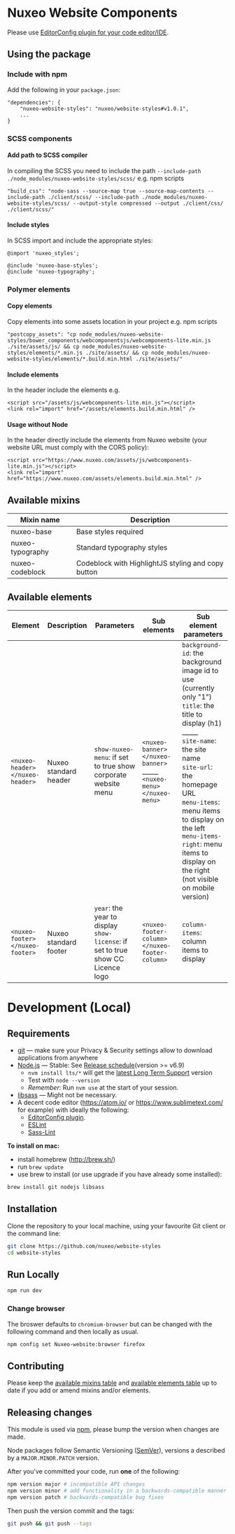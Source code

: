 # Nuxeo Website Components

Please use [EditorConfig plugin for your code editor/IDE](http://editorconfig.org/#download).

## Using the package
### Include with npm
Add the following in your `package.json`:
```
"dependencies": {
    "nuxeo-website-styles": "nuxeo/website-styles#v1.0.1",
    ...
}
```

### SCSS components
#### Add path to SCSS compiler
In compiling the SCSS you need to include the path `--include-path ./node_modules/nuxeo-website-styles/scss/`
e.g. npm scripts
```
"build_css": "node-sass --source-map true --source-map-contents --include-path ./client/scss/ --include-path ./node_modules/nuxeo-website-styles/scss/ --output-style compressed --output ./client/css/ ./client/scss/"
```

#### Include styles
In SCSS import and include the appropriate styles:
```
@import 'nuxeo_styles';

@include 'nuxeo-base-styles';
@include 'nuxeo-typography';
```

### Polymer elements
#### Copy elements
Copy elements into some assets location in your project
e.g. npm scripts
```
"postcopy_assets": "cp node_modules/nuxeo-website-styles/bower_components/webcomponentsjs/webcomponents-lite.min.js ./site/assets/js/ && cp node_modules/nuxeo-website-styles/elements/*.min.js ./site/assets/ && cp node_modules/nuxeo-website-styles/elements/*.build.min.html ./site/assets/"
```

#### Include elements
In the header include the elements
e.g.
```
<script src="/assets/js/webcomponents-lite.min.js"></script>
<link rel="import" href="/assets/elements.build.min.html" />
```

#### Usage without Node
In the header directly include the elements from Nuxeo website (your website URL must comply with the CORS policy):
```
<script src="https://www.nuxeo.com/assets/js/webcomponents-lite.min.js"></script>
<link rel="import" href="https://www.nuxeo.com/assets/elements.build.min.html" />
```

## Available mixins

Mixin name | Description
-----------|------------
nuxeo-base | Base styles required
nuxeo-typography | Standard typography styles
nuxeo-codeblock | Codeblock with HighlightJS styling and copy button

## Available elements
Element | Description | Parameters | Sub elements | Sub element parameters
-----------|------------|------------|------------|------------
`<nuxeo-header></nuxeo-header>` | Nuxeo standard header | `show-nuxeo-menu`: if set to true show corporate website menu | `<nuxeo-banner></nuxeo-banner>`<br />_____<br />`<nuxeo-menu></nuxeo-menu>` | `background-id`: the background image id to use (currently only "1")<br />`title`: the title to display (h1)<br />_____<br />`site-name`: the site name<br />`site-url`: the homepage URL<br />`menu-items`: menu items to display on the left<br />`menu-items-right`: menu items to display on the right (not visible on mobile version)
`<nuxeo-footer></nuxeo-footer>` | Nuxeo standard footer | `year`: the year to display<br />`show-license`: if set to true show CC Licence logo | `<nuxeo-footer-column></nuxeo-footer-column>` | `column-items`: column items to display

# Development (Local)
## Requirements
- [git](https://git-scm.com/) &mdash; make sure your Privacy & Security settings allow to download applications from anywhere
- [Node.js](https://github.com/creationix/nvm#install-script) &mdash; Stable: See [Release schedule](https://github.com/nodejs/LTS#lts_schedule)(version >= v6.9)
    - `nvm install lts/*` will get the [latest Long Term Support](https://github.com/nodejs/LTS#lts-schedule1) version
    - Test with `node --version`
    - _Remember:_ Run `nvm use` at the start of your session.
- [libsass](http://sass-lang.com/libsass) &mdash; Might not be necessary.
- A decent code editor (https://atom.io/ or https://www.sublimetext.com/ for example) with ideally the following:
  - [EditorConfig plugin](http://editorconfig.org/#download).
  - [ESLint](https://atom.io/packages/linter-eslint)
  - [Sass-Lint](https://atom.io/packages/linter-sass-lint)

**To install on mac:**
- install homebrew (http://brew.sh/)
- run ```brew update```
- use brew to install (or use upgrade if you have already some installed):
```bash
brew install git nodejs libsass
```

## Installation
Clone the repository to your local machine, using your favourite Git client or the command line:
```bash
git clone https://github.com/nuxeo/website-styles
cd website-styles
```
## Run Locally
```bash
npm run dev
```

### Change browser
The broswer defaults to `chromium-browser` but can be changed with the following command and then locally as usual.
```bash
npm config set Nuxeo-website:browser firefox
```

## Contributing
Please keep the [available mixins table](#available-mixins) and [available elements table](#available-elements) up to date if you add or amend mixins and/or elements.

## Releasing changes
This module is used via [npm](https://www.npmjs.com/), please bump the version when changes are made.

Node packages follow Semantic Versioning ([SemVer](http://semver.org/)), versions a described by a `MAJOR.MINOR.PATCH` version.

After you've committed your code, run **one** of the following:
```bash
npm version major # incompatible API changes
npm version minor # add functionality in a backwards-compatible manner
npm version patch # backwards-compatible bug fixes
```

Then push the version commit and the tags:
```bash
git push && git push --tags
```
